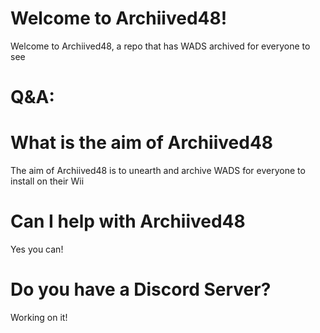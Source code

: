 # Welcome to Archiived48!
Welcome to Archiived48, a repo that has WADS archived for everyone to see

# Q&A:

# What is the aim of Archiived48
The aim of Archiived48 is to unearth and archive WADS for everyone to install on their Wii

# Can I help with Archiived48
Yes you can!

# Do you have a Discord Server?
Working on it!
